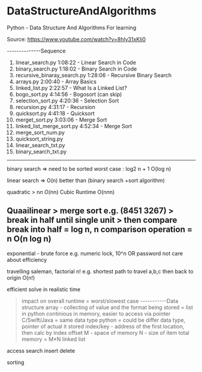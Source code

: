 # DataStructureAndAlgorithms
Python - Data Structure And Algorithms
For learning

Source:
https://www.youtube.com/watch?v=8hly31xKli0

--------------Sequence
1.  linear_search.py				1:08:22 - Linear Search in Code
2.  binary_search.py				1:18:02 - Binary Search in Code
3.  recursive_binaray_search.py		1:28:06 - Recursive Binary Search
4.  arrays.py						2:00:40 - Array Basics
5.  linked_list.py					2:22:57 - What Is a Linked List?
6.	bogo_sort.py					4:14:56 - Bogosort (can skip)
7.  selection_sort.py				4:20:36 - Selection Sort
8.  recursion.py					4:31:17 - Recursion
9.  quicksort.py					4:41:18 - Quicksort
10. merget_sort.py					3:03:06 - Merge Sort
11. linked_list_merge_sort.py		4:52:34 - Merge Sort
12. merge_sort_num.py
13. quicksort_string.py
14. linear_search_txt.py
15. binary_search_txt.py
--------------------------------------------------------
binary search => need to be sorted
worst case : log2 n + 1
O(log n)

linear search => O(n)
better than (binary search +sort algorithm)

quadratic > n*n 
O(n*n)
Cubic Runtime
O(n*n*n)

Quaailinear > merge sort 
e.g. (8451 3267) > break in half until single unit > then compare
break into half = log n, n comparison operation = n
O(n log n)
-----------
exponential - brute force
e.g. numeric lock, 10^n OR password
not care about efficiency

travelling saleman, factorial n!
e.g. shortest path to travel a,b,c then back to origin
O(n!)

efficient
solve in realistic time
> impact on overall runtime = worst/slowest case
-----------Data structure
array - collecting of value and the format being stored
= list in python 
continious in memory, easier to access via pointer
C/Swift/Java = same data type
python = could be differ data type, pointer of actual it stored
index/key - address of the first location, then calc by index offset
	M - space of memory
	N - size of item
	total memory = M*N
linked list

access
search
insert
delete

sorting


